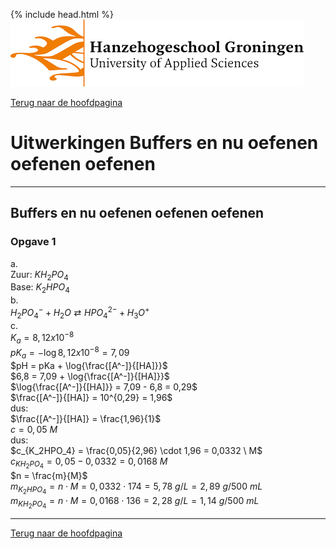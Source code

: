 {% include head.html %}
![Hanze](../hanze/hanze.png)

[Terug naar de hoofdpagina ](../index.md)

# Uitwerkingen Buffers en nu oefenen oefenen oefenen

---

## Buffers en nu oefenen oefenen oefenen

### Opgave 1

a.  
Zuur: $KH_2PO_4$  
Base: $K_2HPO_4$  
b.  
$H_2PO_4^- + H_2O \rightleftarrows HPO_4^{2-} + H_3O^+$  
c.  
$K_a = 8,12 x 10^{-8}$  
$pK_a = -\log{8,12 x 10^{-8}} = 7,09$  
$pH = pKa + \log{\frac{[A^-]}{[HA]}}$  
$6,8 = 7,09 + \log{\frac{[A^-]}{[HA]}}$  
$\log{\frac{[A^-]}{[HA]}} = 7,09 - 6,8 = 0,29$  
$\frac{[A^-]}{[HA]} = 10^{0,29} = 1,96$  
dus:  
$\frac{[A^-]}{[HA]} = \frac{1,96}{1}$  
$c = 0,05 \ M$  
dus:  
$c_{K_2HPO_4} = \frac{0,05}{2,96} \cdot 1,96 = 0,0332 \ M$  
$c_{KH_2PO_4} = 0,05 - 0,0332 = 0,0168 \ M$  
$n = \frac{m}{M}$  
$m_{K_2HPO_4} = n \cdot M = 0,0332 \cdot 174 = 5,78 \ g/L = 2,89 \ g/500\ mL$  
$m_{KH_2PO_4} = n \cdot M = 0,0168 \cdot 136 = 2,28\ g/L = 1,14 \ g/500\ mL$  







--- 

[Terug naar de hoofdpagina ](../index.md)

